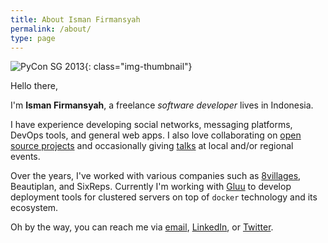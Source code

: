 ```yaml
---
title: About Isman Firmansyah
permalink: /about/
type: page
---
```


![PyCon SG 2013](/img/pages/pycon-sg.jpg){: class="img-thumbnail"}

Hello there,

I'm __Isman Firmansyah__, a freelance _software developer_ lives in Indonesia.

I have experience developing social networks, messaging platforms, DevOps tools, and general web apps.
I also love collaborating on [open source projects][github] and occasionally giving [talks][speakerdeck] at local and/or regional events.

Over the years, I've worked with various companies such as [8villages][], Beautiplan, and SixReps.
Currently I'm working with [Gluu][gluu] to develop deployment tools for clustered servers
on top of `docker` technology and its ecosystem.

Oh by the way, you can reach me via [email][], [LinkedIn][linkedin], or [Twitter][twitter].

[linkedin]: http://www.linkedin.com/in/iromli
[speakerdeck]: https://speakerdeck.com/iromli
[twitter]: https://twitter.com/iromli
[github]: https://github.com/iromli
[email]: mailto:isman.firmansyah@gmail.com
[8villages]: http://8villages.com/
[gluu]: http://gluu.org/
